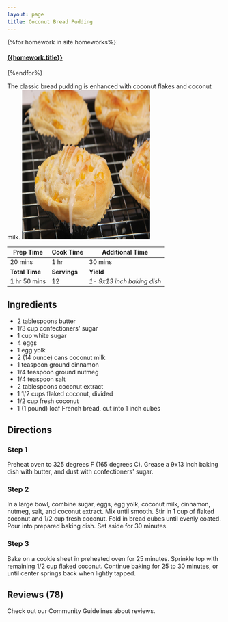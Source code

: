 ```yaml
---
layout: page
title: Coconut Bread Pudding
---
```



{%for homework in site.homeworks%}
<h4><a href="{{homework.url}}">{{homework.title}}</a></h4>
{%endfor%}




The classic bread pudding is enhanced with coconut flakes and coconut milk.
<img src="cupcake-1.jpg" alt="Girl in a jacket" style="width:300px;height:350px;">


| **Prep Time**  | **Cook Time** | **Additional Time** |
|------------|----------|----------------|
| 20 mins    | 1 hr     | 30 mins        |
| **Total Time** | **Servings** | **Yield**           |
| 1 hr 50 mins | 12       | _1- 9x13 inch baking dish_ |

## **Ingredients**

- 2 tablespoons butter  
- 1/3 cup confectioners' sugar  
- 1 cup white sugar  
- 4 eggs  
- 1 egg yolk  
- 2 (14 ounce) cans coconut milk  
- 1 teaspoon ground cinnamon  
- 1/4 teaspoon ground nutmeg  
- 1/4 teaspoon salt  
- 2 tablespoons coconut extract  
- 1 1/2 cups flaked coconut, divided  
- 1/2 cup fresh coconut  
- 1 (1 pound) loaf French bread, cut into 1 inch cubes  

## **Directions**

### **Step 1**  
Preheat oven to 325 degrees F (165 degrees C). Grease a 9x13 inch baking dish with butter, and dust with confectioners' sugar.  

### **Step 2**  
In a large bowl, combine sugar, eggs, egg yolk, coconut milk, cinnamon, nutmeg, salt, and coconut extract. Mix until smooth. Stir in 1 cup of flaked coconut and 1/2 cup fresh coconut. Fold in bread cubes until evenly coated. Pour into prepared baking dish. Set aside for 30 minutes.  

### **Step 3**  
Bake on a cookie sheet in preheated oven for 25 minutes. Sprinkle top with remaining 1/2 cup flaked coconut. Continue baking for 25 to 30 minutes, or until center springs back when lightly tapped.  

## **Reviews (78)**  
Check out our Community Guidelines about reviews.

